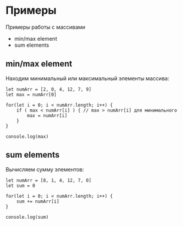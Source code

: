# Примеры
Примеры работы с массивами

- min/max element
- sum elements

## min/max element
Находим минимальный или максимальный элементы массива:

    let numArr = [2, 0, 4, 12, 7, 9]
    let max = numArr[0]

    for(let i = 0; i < numArr.length; i++) {
        if ( max < numArr[i] ) { // max > numArr[i] для минимального
            max = numArr[i]
        }
    }

    console.log(max)

## sum elements
Вычисляем сумму элементов:

    let numArr = [8, 1, 4, 12, 7, 0]
    let sum = 0

    for(let i = 0; i < numArr.length; i++) {
        sum += numArr[i]
    }

    console.log(sum)
